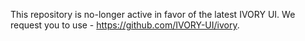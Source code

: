 
This repository is no-longer active in favor of the latest IVORY UI. 
We request you to use - https://github.com/IVORY-UI/ivory.
